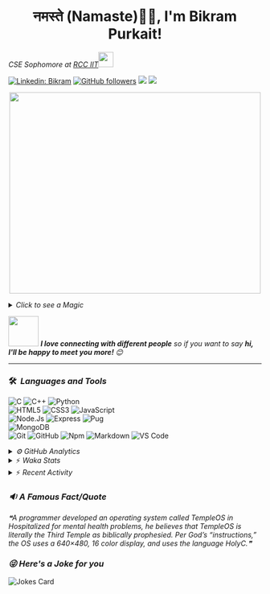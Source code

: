<h1 align="center">नमस्ते (Namaste)🙏🏻, I'm Bikram Purkait! </h1>

<p><em>CSE Sophomore at <a href="https://www.rcciit.org/">RCC IIT</a><img src="https://media.giphy.com/media/WUlplcMpOCEmTGBtBW/giphy.gif" width="30"> 
</em></p>

[![Linkedin: Bikram](https://img.shields.io/badge/-bikram-blue?style=flat-square&logo=Linkedin&logoColor=white&link=https://www.linkedin.com/in/bikram-purkait-5463861a8/)](https://www.linkedin.com/in/bikram-purkait-5463861a8/)
[![GitHub followers](https://img.shields.io/github/followers/IamBikramPurkait?label=Follow&style=social)](https://github.com/IamBikramPurkait)
![](https://komarev.com/ghpvc/?username=IamBikramPurkait&color=blueviolet&style=flat)
<a href="mailto:bkrmprkt@gmail.com"><img src="https://img.shields.io/badge/-bikram-D14836?style=flat&logo=Gmail&logoColor=white"/></a>

<p align="center">
  <img width="500" height="400" src="https://cdn.dribbble.com/users/1059583/screenshots/4171367/coding-freak.gif">
</p>

<details>
<summary><em>Click to see a Magic</em></summary>

⏳ **Year Progress** { █████████▁▁▁▁▁▁▁▁▁▁▁▁▁▁▁▁▁▁▁▁▁ } 32.90 % as on ⏰ 1-5-2023.

</details>

<img src="https://media.giphy.com/media/LnQjpWaON8nhr21vNW/giphy.gif" width="60"> <em><b>I love connecting with different people</b> so if you want to say <b>hi, I'll be happy to meet you more! </b> 😊</em>

***

### 🛠 &nbsp;<em>Languages and Tools</em>

![C](https://img.shields.io/badge/C-00599C?style=for-the-badge&logo=c&logoColor=white)
![C++](https://img.shields.io/badge/C%2B%2B-00599C?style=for-the-badge&logo=c%2B%2B&logoColor=white)
![Python](http://img.shields.io/badge/-Python-3776AB?style=for-the-badge&logo=python&logoColor=ffffff)
<br>
![HTML5](https://img.shields.io/badge/-HTML5-%23E44D27?style=for-the-badge&logo=html5&logoColor=ffffff)
![CSS3](https://img.shields.io/badge/-CSS3-%231572B6?style=for-the-badge&logo=css3)
![JavaScript](https://img.shields.io/badge/-JavaScript-%23F7DF1C?style=for-the-badge&logo=javascript&logoColor=000000&labelColor=%23F7DF1C&color=%23FFCE5A)
<br>
![Node.Js](https://img.shields.io/badge/-Node.js-%23E44D27?style=for-the-badge&logo=Node.js&logoColor=ffffff)
![Express](https://img.shields.io/badge/-Express-%231572B6?style=for-the-badge&logo=Express)
![Pug](https://img.shields.io/badge/-pug-%23F7DF1C?style=for-the-badge&logo=pug&logoColor=000000&labelColor=%23F7DF1C&color=%23FFCE5A)
<br>
![MongoDB](https://img.shields.io/badge/MongoDB-4EA94B?style=for-the-badge&logo=mongodb&logoColor=white)
<br>
![Git](https://img.shields.io/badge/-Git-%23F05032?style=for-the-badge&logo=git&logoColor=%23ffffff)
![GitHub](https://img.shields.io/badge/-GitHub-181717?style=for-the-badge&logo=github)
![Npm](https://img.shields.io/badge/-npm-CB3837?style=for-the-badge&logo=npm)
![Markdown](https://img.shields.io/badge/Markdown-000000?style=for-the-badge&logo=markdown&logoColor=white)
![VS Code](http://img.shields.io/badge/-VS%20Code-007ACC?style=for-the-badge&logo=visual-studio-code&logoColor=ffffff)
<br>

<details><summary><em>⚙ GitHub Analytics</em></summary>
<br>
<p align="center">
<a href="https://github.com/IamBikramPurkait">

![Bikram's GitHub Stats](https://github-readme-stats.vercel.app/api?username=IamBikramPurkait&theme=chartreuse-dark&show_icons=true&include_all_commits=true&count_private=true)
<img height="180em" src="https://github-readme-stats-eight-theta.vercel.app/api/top-langs/?username=IamBikramPurkait&layout=compact&langs_count=12&theme=chartreuse-dark"/>
[![GitHub Streak](http://github-readme-streak-stats.herokuapp.com?user=IamBikramPurkait&theme=chartreuse-dark)](https://git.io/streak-stats)
</a>
</p>
</details>

<details>
<summary>⚡ <em>Waka Stats</em></summary>

<!--START_SECTION:waka-->
**I'm a Night 🦉** 

```text
🌞 Morning    17 commits     ████░░░░░░░░░░░░░░░░░░░░░   16.83% 
🌆 Daytime    18 commits     ████░░░░░░░░░░░░░░░░░░░░░   17.82% 
🌃 Evening    16 commits     ████░░░░░░░░░░░░░░░░░░░░░   15.84% 
🌙 Night      50 commits     ████████████░░░░░░░░░░░░░   49.5%

```
📅 **I'm Most Productive on Wednesday** 

```text
Monday       9 commits      ██░░░░░░░░░░░░░░░░░░░░░░░   8.91% 
Tuesday      5 commits      █░░░░░░░░░░░░░░░░░░░░░░░░   4.95% 
Wednesday    44 commits     ███████████░░░░░░░░░░░░░░   43.56% 
Thursday     10 commits     ██░░░░░░░░░░░░░░░░░░░░░░░   9.9% 
Friday       19 commits     ████░░░░░░░░░░░░░░░░░░░░░   18.81% 
Saturday     4 commits      █░░░░░░░░░░░░░░░░░░░░░░░░   3.96% 
Sunday       10 commits     ██░░░░░░░░░░░░░░░░░░░░░░░   9.9%

```


📊 **This Week I Spent My Time On** 

```text
⌚︎ Time Zone: Asia/Kolkata

💬 Programming Languages: 
Python                   3 hrs 53 mins       ███████████████████████░░   91.77% 
HTML                     14 mins             █░░░░░░░░░░░░░░░░░░░░░░░░   5.83% 
Bash                     6 mins              ░░░░░░░░░░░░░░░░░░░░░░░░░   2.37% 
Other                    0 secs              ░░░░░░░░░░░░░░░░░░░░░░░░░   0.01% 
Text                     0 secs              ░░░░░░░░░░░░░░░░░░░░░░░░░   0.01%

💻 Operating System: 
Windows                  4 hrs 14 mins       █████████████████████████   100.0%

```


<!--END_SECTION:waka-->

</details>

<details>
<summary>⚡ <em>Recent Activity</em></summary>

<!--START_SECTION:activity-->
1. 🎉 Merged PR [#5](https://github.com/samaddershouvik/RiverErosion/pull/5) in [samaddershouvik/RiverErosion](https://github.com/samaddershouvik/RiverErosion)
2. 💪 Opened PR [#5](https://github.com/samaddershouvik/RiverErosion/pull/5) in [samaddershouvik/RiverErosion](https://github.com/samaddershouvik/RiverErosion)
3. 🎉 Merged PR [#4](https://github.com/samaddershouvik/RiverErosion/pull/4) in [samaddershouvik/RiverErosion](https://github.com/samaddershouvik/RiverErosion)
4. 💪 Opened PR [#4](https://github.com/samaddershouvik/RiverErosion/pull/4) in [samaddershouvik/RiverErosion](https://github.com/samaddershouvik/RiverErosion)
5. 🎉 Merged PR [#3](https://github.com/samaddershouvik/RiverErosion/pull/3) in [samaddershouvik/RiverErosion](https://github.com/samaddershouvik/RiverErosion)
6. 💪 Opened PR [#3](https://github.com/samaddershouvik/RiverErosion/pull/3) in [samaddershouvik/RiverErosion](https://github.com/samaddershouvik/RiverErosion)
7. 🎉 Merged PR [#2](https://github.com/samaddershouvik/RiverErosion/pull/2) in [samaddershouvik/RiverErosion](https://github.com/samaddershouvik/RiverErosion)
8. 💪 Opened PR [#2](https://github.com/samaddershouvik/RiverErosion/pull/2) in [samaddershouvik/RiverErosion](https://github.com/samaddershouvik/RiverErosion)
<!--END_SECTION:activity-->

</details>

### <em>🔉 A Famous Fact/Quote</em>
<!--STARTS_HERE_QUOTE_README-->
<i>❝A programmer developed an operating system called TempleOS in Hospitalized for mental health problems, he believes that TempleOS is literally the Third Temple as biblically prophesied. Per God’s “instructions,” the OS uses a 640×480, 16 color display, and uses the language HolyC.❞</i>
<!--ENDS_HERE_QUOTE_README-->


### <em>😜 Here's a Joke for you</em>
![Jokes Card](https://readme-jokes.vercel.app/api)


